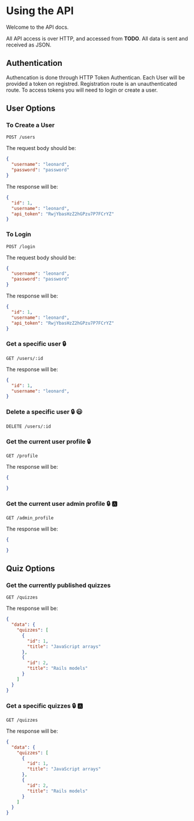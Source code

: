 # Using the API

Welcome to the API docs.

All API access is over HTTP, and accessed from **TODO**. All data is sent and received as JSON.

## Authentication

Authencation is done through HTTP Token Authentican. Each User will be provided a token on registred. Registration route is an unauthenticated route. To access tokens you will need to login or create a user.

## User Options

### To Create a User

`POST /users`

The request body should be:

```json
{
  "username": "leonard",
  "password": "password"
}
```

The response will be:

```json
{
  "id": 1,
  "username": "leonard",
  "api_token": "RwjYbasHzZ2hGPzu7P7FCrYZ"
}
```

### To Login

`POST /login`

The request body should be:

```json
{
  "username": "leonard",
  "password": "password"
}
```

The response will be:

```json
{
  "id": 1,
  "username": "leonard",
  "api_token": "RwjYbasHzZ2hGPzu7P7FCrYZ"
}
```

### Get a specific user :lock:

`GET /users/:id`

The response will be:

```json
{
  "id": 1,
  "username": "leonard",
}
```

### Delete a specific user :lock: :smiley:

`DELETE /users/:id`

### Get the current user profile :lock:

`GET /profile`

The response will be:

```json
{

}
```

### Get the current user admin profile :lock: :a:

`GET /admin_profile`

The response will be:

```json
{

}
```

## Quiz Options

### Get the currently published quizzes

`GET /quizzes`

The response will be:

```json
{
  "data": {
    "quizzes": [
      {
        "id": 1,
        "title": "JavaScript arrays"
      },
      {
        "id": 2,
        "title": "Rails models"
      }
    ]
  }
}
```

### Get a specific quizzes :lock: :a:

`GET /quizzes`

The response will be:

```json
{
  "data": {
    "quizzes": [
      {
        "id": 1,
        "title": "JavaScript arrays"
      },
      {
        "id": 2,
        "title": "Rails models"
      }
    ]
  }
}
```